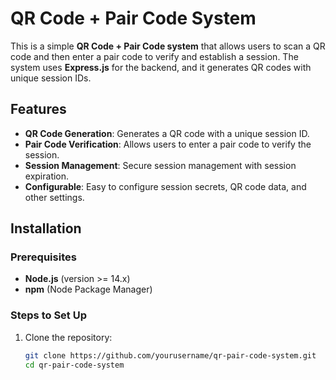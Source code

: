 # QR Code + Pair Code System

This is a simple **QR Code + Pair Code system** that allows users to scan a QR code and then enter a pair code to verify and establish a session. The system uses **Express.js** for the backend, and it generates QR codes with unique session IDs.

## Features
- **QR Code Generation**: Generates a QR code with a unique session ID.
- **Pair Code Verification**: Allows users to enter a pair code to verify the session.
- **Session Management**: Secure session management with session expiration.
- **Configurable**: Easy to configure session secrets, QR code data, and other settings.

## Installation

### Prerequisites
- **Node.js** (version >= 14.x)
- **npm** (Node Package Manager)

### Steps to Set Up

1. Clone the repository:
   ```bash
   git clone https://github.com/yourusername/qr-pair-code-system.git
   cd qr-pair-code-system

